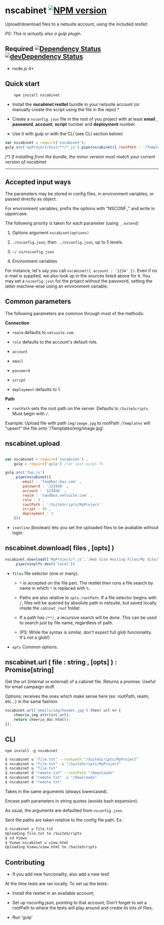 # nscabinet [![NPM version][npm-image]][npm-url]

Upload/download files to a netsuite account, using the included _restlet_.

_PS: This is actually also a gulp plugin._

## Required [![Dependency Status][david-image]][david-url] [![devDependency Status][david-image-dev]][david-url-dev]

 * node.js 4+
 
 

## Quick start
```bash
    npm install nscabinet
```
  - Install the __nscabinet restlet__ bundle in your netsuite account (or manually create the script using the file in the repo) *

  - Create a `nsconfig.json` file in the root of you project with at least __email__ , __password__, __account__, __script__ number and __deployment__ number.

  - Use it with gulp or with the CLI (see CLI section below)
    
  
```javascript
var nscabinet = require('nscabinet');
gulp.src('myProject/dist/**/*.js').pipe(nscabinet({ rootPath : '/Templates' }));
```
_(*) if installing from the bundle, the minor version must match your current version of nscabinet_

---

## Accepted input ways

The parameters may be stored in config files, in environment variables,
or passed directly as object.

For environment variables, prefix the options with "NSCONF_" and write in uppercase.

The following priority is taken for each parameter (using `_.extend`)

 1. Options argument `nscabinet(options)`

 2. `./nsconfig.json`, then `../nsconfig.json`, up to 5 levels.

 2. `~/.ns/nsconfig.json`

 3. Environment variables

For instance, let's say you call `nscabinet({ account : '1234' })`. Even if no e-mail is supplied, we also look up in the sources listed above for it. You may set a `nsconfig.json` for the project without the password, setting the latter machine-wise using an environment variable.


## Common parameters

The following parameters are common through most of the methods:

__Connection__

 * `realm` defaults to `netsuite.com`.

 * `role` defaults to the account's default role.

 * `account`

 * `email`

 * `password`

 * `script`

 * `deployment` defaults to 1.

__Path__

 * `rootPath` sets the root path on the server. Defaults to `/SuiteScripts`. Must begin with `/`.

Example: Upload file with path `img/image.jpg` to rootPath `/Templates` will "upsert" the file
onto '/Templates/img/image.jpg'.

## nscabinet.upload

```javascript

var nscabinet = require('nscabinet') ,
	gulp = require('gulp') //or just vinyl-fs

gulp.src('foo.js')
	.pipe(nscabinet({
		email : 'foo@bar.baz.com' ,
		password : '123456' ,
		account : '123456' ,
		realm : 'sandbox.netsuite.com' ,
		role : 3 ,
		rootPath : '/SuiteScripts/MyProject'
		script : 95 ,
		deployment : 1
	}))

```

 * `isonline` (boolean) lets you set the uploaded files to be avaliable
   without login.

## nscabinet.download( files , [opts] )

```javascript
nscabinet.download(['MyProject/*.js','/Web Site Hosting Files/My Site/*.html'])
	.pipe(vinylfs.dest('local'))

```

  * `files` file selector (one or many).
    
    * `*` is accepted on the file part. The restlet then runs a file search by name
      in which `*` is replaced with `%`.
    
    * Paths are also relative to `opts.rootPath`. If a file selector begins with `/`, files will be queried
      by absolute path in netsuite, but saved locally inside the `cabinet_root` folder.
      
    * If a path has `/**/`, a recursive search will be done. This can be used to search
      just by file name, regardless of path.
      
    * (PS: While the syntax is similar, don't expect full glob funcionality. It's not a glob!)
      
  
  * `opts` Common options.


## nscabinet.url ( file : string , [opts] ) : Promise[string]

Get the url (internal or external) of a cabinet file. Returns a promise. 
Useful for email campaign stuff.

Options: receives the ones which make sense here (ex: rootPath, realm, etc...) in the
same fashion.

```javascript
nscabinet.url('emails/img/header.jpg').then( url => {
    cheerio_img.attr(src,url);
    return cheerio_doc.html();
});
```

## CLI

	npm install -g nscabinet

```bash
$ nscabinet u "file.txt" --rootpath "/SuiteScripts/MyProject"
$ nscabinet u "file.txt" -p "/SuiteScripts/MyProject"
$ nscabinet u "file.txt"
$ nscabinet d "remote.txt" --rootPath "/Downloads"
$ nscabinet d "remote.txt" -p "/Downloads"
$ nscabinet d "remote.txt"
```

Takes in the same arguments (always lowercased).

Encase path parameters in string quotes (avoids bash expansion).

As usual, the arguments are defaulted from `nsconfig.json`.

Sent file paths are taken relative to the config file path. Ex:

```bash
$ nscabinet u file.txt
Uploading file.txt to /SuiteScripts
$ cd Views
$ Views nscabinet u view.html
Uploading Views/view.html to /SuiteScripts
```

## Contributing

 - If you add new funcionality, also add a new test!
 
At the time tests are ran locally. To set up the tests:

 - Install the restlet in an available account;
 
 - Set up nsconfig.json, pointing to that account; Don't forget to set
   a rootPath to where the tests will play around and create its lots of files;
 
 - Run 'gulp'
 
 
 
 [npm-url]: https://npmjs.org/package/nscabinet
[npm-image]: http://img.shields.io/npm/v/nscabinet.svg

[david-url]: https://david-dm.org/suiteplus/nscabinet
[david-image]: https://david-dm.org/suiteplus/nscabinet.svg

[david-url-dev]: https://david-dm.org/suiteplus/nscabinet#info=devDependencies
[david-image-dev]: https://david-dm.org/suiteplus/nscabinet/dev-status.svg